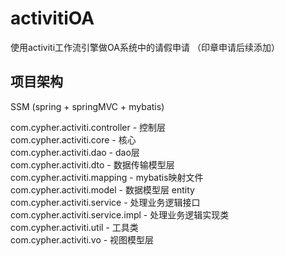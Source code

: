 # activitiOA
使用activiti工作流引擎做OA系统中的请假申请
（印章申请后续添加）

## 项目架构
SSM (spring + springMVC + mybatis)

com.cypher.activiti.controller - 控制层<br/>
com.cypher.activiti.core - 核心<br/>
com.cypher.activiti.dao - dao层<br/>
com.cypher.activiti.dto - 数据传输模型层<br/>
com.cypher.activiti.mapping - mybatis映射文件<br/>
com.cypher.activiti.model - 数据模型层 entity<br/>
com.cypher.activiti.service - 处理业务逻辑接口<br/>
com.cypher.activiti.service.impl - 处理业务逻辑实现类<br/>
com.cypher.activiti.util - 工具类<br/>
com.cypher.activiti.vo - 视图模型层<br/>


